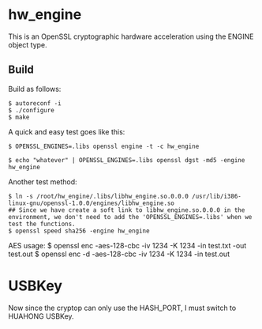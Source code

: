 # hw_engine

This is an OpenSSL cryptographic hardware acceleration using the ENGINE object type.

## Build

Build as follows:

    $ autoreconf -i
    $ ./configure
    $ make

A quick and easy test goes like this:

    $ OPENSSL_ENGINES=.libs openssl engine -t -c hw_engine

    $ echo "whatever" | OPENSSL_ENGINES=.libs openssl dgst -md5 -engine hw_engine


Another test method:

    $ ln -s /root/hw_engine/.libs/libhw_engine.so.0.0.0 /usr/lib/i386-linux-gnu/openssl-1.0.0/engines/libhw_engine.so
    ## Since we have create a soft link to libhw_engine.so.0.0.0 in the environment, we don't need to add the 'OPENSSL_ENGINES=.libs' when we test the functions.
    $ openssl speed sha256 -engine hw_engine

AES usage:
    $ openssl enc -aes-128-cbc -iv 1234 -K 1234 -in test.txt -out test.out
    $ openssl enc -d -aes-128-cbc -iv 1234 -K 1234 -in test.out

# USBKey
Now since the cryptop can only use the HASH_PORT, I must switch to HUAHONG USBKey.
